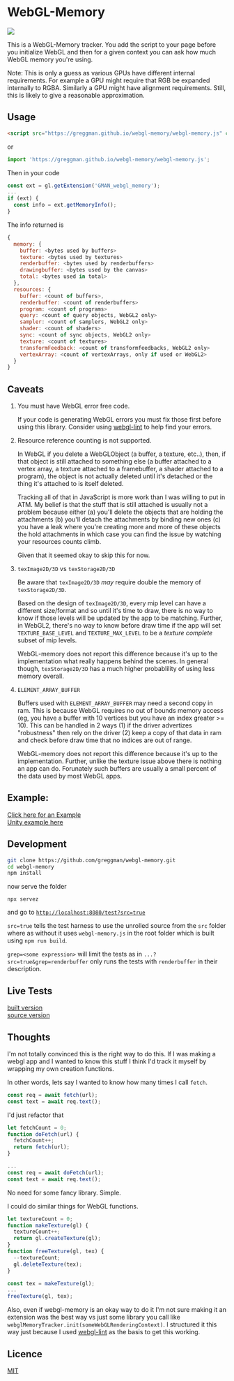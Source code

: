 # WebGL-Memory

<img src="./webgl-memory.png" style="max-width: 640px">

This is a WebGL-Memory tracker. You add the script to your page
before you initialize WebGL and then for a given context
you can ask how much WebGL memory you're using.

Note: This is only a guess as various GPUs have different
internal requirements. For example a GPU might require that
RGB be expanded internally to RGBA. Similarly a GPU might
have alignment requirements. Still, this is likely to give
a reasonable approximation.

## Usage

```html
<script src="https://greggman.github.io/webgl-memory/webgl-memory.js" crossorigin></script>
```

or 

```js
import 'https://greggman.github.io/webgl-memory/webgl-memory.js';
```

Then in your code

```js
const ext = gl.getExtension('GMAN_webgl_memory');
...
if (ext) {
  const info = ext.getMemoryInfo();
}
```

The info returned is 

```js
{
  memory: {
    buffer: <bytes used by buffers>
    texture: <bytes used by textures>
    renderbuffer: <bytes used by renderbuffers>
    drawingbuffer: <bytes used by the canvas>
    total: <bytes used in total>
  },
  resources: {
    buffer: <count of buffers>,
    renderbuffer: <count of renderbuffers>
    program: <count of programs>
    query: <count of query objects, WebGL2 only>
    sampler: <count of samplers, WebGL2 only>
    shader: <count of shaders>
    sync: <count of sync objects, WebGL2 only>
    texture: <count of textures>
    transformFeedback: <count of transformfeedbacks, WebGL2 only>
    vertexArray: <count of vertexArrays, only if used or WebGL2>
  }
}
```

## Caveats

1. You must have WebGL error free code. 

   If your code is generating WebGL errors you must fix those first
   before using this library. Consider using [webgl-lint](https://greggman.github.io/webgl-lint) to help find your errors.

2. Resource reference counting is not supported.

   In WebGL if you delete a WebGLObject (a buffer, a texture, etc..),
   then, if that object is still attached to something else (a buffer
   attached to a vertex array, a texture attached to a framebuffer,
   a shader attached to a program), the object is not actually deleted
   until it's detached or the thing it's attached to is itself deleted.

   Tracking all of that in JavaScript is more work than I was willing
   to put in ATM. My belief is that the stuff that is still attached
   is usually not a problem because either (a) you'll delete the objects
   that are holding the attachments (b) you'll detach the attachments
   by binding new ones (c) you have a leak where you're creating more and
   more of these objects the hold attachments in which case you can find
   the issue by watching your resources counts climb.

   Given that it seemed okay to skip this for now.
   
3. `texImage2D/3D` vs `texStorage2D/3D`

   Be aware that `texImage2D/3D` *may* require double the memory of
   `texStorage2D/3D`. 

   Based on the design of `texImage2D/3D`, every mip level can have a
   different size/format and so until it's time to draw, there is
   no way to know if those levels will be updated by the app to be
   matching. Further, in WebGL2, there's no way to know before draw time
   if the app will set `TEXTURE_BASE_LEVEL` and `TEXTURE_MAX_LEVEL` to
   be a *texture complete* subset of mip levels.
   
   WebGL-memory does not report this difference
   because it's up to the implementation what really happens behind the scenes.
   In general though, `texStorage2D/3D` has a much higher probablility
   of using less memory overall.
   
4. `ELEMENT_ARRAY_BUFFER`

   Buffers used with `ELEMENT_ARRAY_BUFFER` may need a second copy in ram.
   This is because WebGL requires no out of bounds memory access (eg,
   you have a buffer with 10 vertices but you have an index greater >= 10).
   This can be handled in 2 ways (1) if the driver advertizes "robustness"
   then rely on the driver (2) keep a copy of that data in ram and check
   before draw time that no indices are out of range.
   
   WebGL-memory does not report this difference because it's up to the
   implementation. Further, unlike the texture issue above there is
   nothing an app can do. Forunately such buffers are usually
   a small percent of the data used by most WebGL apps.

## Example:

[Click here for an Example](https://jsgist.org/?src=57dafa41cb1d2d5bc1520832db49f946)  
[Unity example here](https://greggman.github.io/webgl-memory-unity-example/)

## Development

```bash
git clone https://github.com/greggman/webgl-memory.git
cd webgl-memory
npm install
```

now serve the folder

```
npx servez
```

and go to [`http://localhost:8080/test?src=true`](http://localhost:8080/test?src=true)

`src=true` tells the test harness to use the unrolled source from the `src` folder
where as without it uses `webgl-memory.js` in the root folder which is built using
`npm run build`.

`grep=<some expression>` will limit the tests as in `...?src=true&grep=renderbuffer` only
runs the tests with `renderbuffer` in their description.

## Live Tests

[built version](https://greggman.github.io/webgl-memory/test/)  
[source version](https://greggman.github.io/webgl-memory/test/?src=true)

## Thoughts

I'm not totally convinced this is the right way to do this. If I was making a
webgl app and I wanted to know this stuff I think I'd track it myself by wrapping
my own creation functions.

In other words, lets say I wanted to know how many times I call
`fetch`.

```js
const req = await fetch(url);
const text = await req.text();
```

I'd just refactor that 

```js
let fetchCount = 0;
function doFetch(url) {
  fetchCount++;
  return fetch(url);
}

...
const req = await doFetch(url);
const text = await req.text();
```

No need for some fancy library. Simple.

I could do similar things for WebGL functions.

```js
let textureCount = 0;
function makeTexture(gl) {
  textureCount++;
  return gl.createTexture(gl);
}
function freeTexture(gl, tex) {
  --textureCount;
  gl.deleteTexture(tex);
}

const tex = makeTexture(gl);
...
freeTexture(gl, tex);
```

Also, even if webgl-memory is an okay way to do it I'm not sure making it an extension was the best way
vs just some library you call like `webglMemoryTracker.init(someWebGLRenderingContext)`. 
I structured it this way just because I used [webgl-lint](https://greggman.github.io/webgl-lint) as
the basis to get this working.

## Licence

[MIT](https://github.com/greggman/webgl-memory/blob/main/LICENCE.md)
